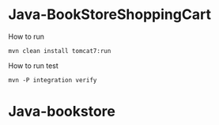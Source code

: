 # Java-BookStoreShoppingCart


How to run 

    mvn clean install tomcat7:run
    
How to run test

    mvn -P integration verify 



# Java-bookstore
